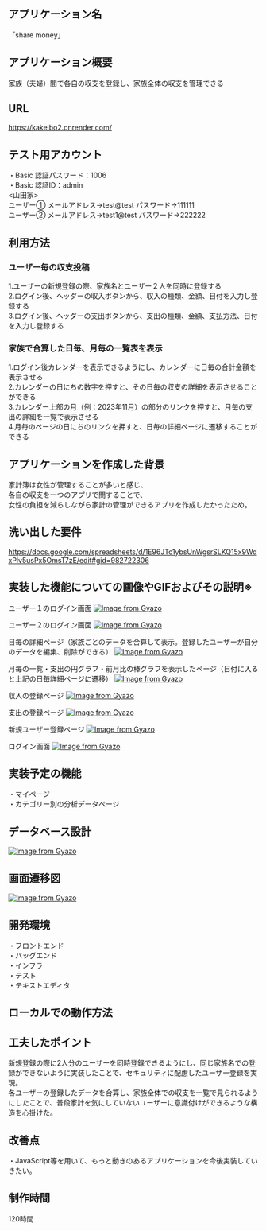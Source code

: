 ## アプリケーション名
「share money」

## アプリケーション概要
家族（夫婦）間で各自の収支を登録し、家族全体の収支を管理できる

## URL
https://kakeibo2.onrender.com/

## テスト用アカウント
・Basic 認証パスワード：1006<br>
・Basic 認証ID：admin<br>
<山田家><br>
ユーザー① メールアドレス→test@test  パスワード→111111<br>
ユーザー② メールアドレス→test1@test  パスワード→222222<br>
## 利用方法

### ユーザー毎の収支投稿
1.ユーザーの新規登録の際、家族名とユーザー２人を同時に登録する<br>
2.ログイン後、ヘッダーの収入ボタンから、収入の種類、金額、日付を入力し登録する<br>
3.ログイン後、ヘッダーの支出ボタンから、支出の種類、金額、支払方法、日付を入力し登録する<br>

### 家族で合算した日毎、月毎の一覧表を表示
1.ログイン後カレンダーを表示できるようにし、カレンダーに日毎の合計金額を表示させる<br>
2.カレンダーの日にちの数字を押すと、その日毎の収支の詳細を表示させることができる<br>
3.カレンダー上部の月（例：2023年11月）の部分のリンクを押すと、月毎の支出の詳細を一覧で表示させる<br>
4.月毎のページの日にちのリンクを押すと、日毎の詳細ページに遷移することができる

## アプリケーションを作成した背景
家計簿は女性が管理することが多いと感じ、<br>
各自の収支を一つのアプリで関することで、<br>
女性の負担を減らしながら家計の管理ができるアプリを作成したかったため。<br>

## 洗い出した要件
https://docs.google.com/spreadsheets/d/1E96JTc1ybsUnWgsrSLKQ15x9WdxPlv5usPx5OmsT7zE/edit#gid=982722306

## 実装した機能についての画像やGIFおよびその説明※

ユーザー１のログイン画面
[![Image from Gyazo](https://i.gyazo.com/92b4dd2cda0e5017c8e7791d62378a8d.gif)](https://gyazo.com/92b4dd2cda0e5017c8e7791d62378a8d)

ユーザー２のログイン画面
[![Image from Gyazo](https://i.gyazo.com/2cfab2538410a08430331c218d8df6bd.gif)](https://gyazo.com/2cfab2538410a08430331c218d8df6bd)

日毎の詳細ページ（家族ごとのデータを合算して表示。登録したユーザーが自分のデータを編集、削除ができる）
[![Image from Gyazo](https://i.gyazo.com/e58cf88af320fe2597fb50a9270cfe74.png)](https://gyazo.com/e58cf88af320fe2597fb50a9270cfe74)

月毎の一覧・支出の円グラフ・前月比の棒グラフを表示したページ（日付に入ると上記の日毎詳細ページに遷移）
[![Image from Gyazo](https://i.gyazo.com/5c091f8b2b9b31a8334b30367380920b.gif)](https://gyazo.com/5c091f8b2b9b31a8334b30367380920b)

収入の登録ページ
[![Image from Gyazo](https://i.gyazo.com/35bf762cef5ccb0f5e2aa1f35206b2fb.gif)](https://gyazo.com/35bf762cef5ccb0f5e2aa1f35206b2fb)

支出の登録ページ
[![Image from Gyazo](https://i.gyazo.com/77a678204d3f7ee6e6009044bfab42e8.gif)](https://gyazo.com/77a678204d3f7ee6e6009044bfab42e8)

新規ユーザー登録ページ
[![Image from Gyazo](https://i.gyazo.com/3646590f42b2c2ad431a4c1eee739e89.gif)](https://gyazo.com/3646590f42b2c2ad431a4c1eee739e89)

ログイン画面
[![Image from Gyazo](https://i.gyazo.com/154bf3464f5cd34865a709fdf6b87467.gif)](https://gyazo.com/154bf3464f5cd34865a709fdf6b87467)

## 実装予定の機能
・マイページ<br>
・カテゴリー別の分析データページ


## データベース設計
[![Image from Gyazo](https://i.gyazo.com/9899938f52ed9ae063e1c839dd9637a9.png)](https://gyazo.com/9899938f52ed9ae063e1c839dd9637a9)

## 画面遷移図
[![Image from Gyazo](https://i.gyazo.com/2485d65e3084ea9f9ba25ff3b3834b9a.png)](https://gyazo.com/2485d65e3084ea9f9ba25ff3b3834b9a)

## 開発環境
・フロントエンド<br>
・バッグエンド<br>
・インフラ<br>
・テスト<br>
・テキストエディタ<br>


## ローカルでの動作方法

## 工夫したポイント
新規登録の際に2人分のユーザーを同時登録できるようにし、同じ家族名での登録ができないように実装したことで、セキュリティに配慮したユーザー登録を実現。<br>
各ユーザーの登録したデータを合算し、家族全体での収支を一覧で見られるようにしたことで、普段家計を気にしていないユーザーに意識付けができるような構造を心掛けた。

## 改善点
・JavaScript等を用いて、もっと動きのあるアプリケーションを今後実装していきたい。

## 制作時間
120時間


